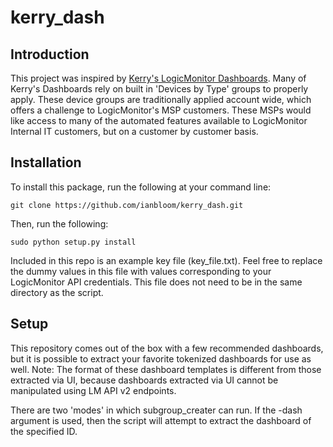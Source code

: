 # kerry_dash

## Introduction
This project was inspired by [Kerry's LogicMonitor Dashboards](https://github.com/kdevilbiss/Dashboards).  Many of Kerry's Dashboards rely on built in 'Devices by Type' groups to properly apply.  These device groups are traditionally applied account wide, which offers a challenge to LogicMonitor's MSP customers.  These MSPs would like access to many of the automated features available to LogicMonitor Internal IT customers, but on a customer by customer basis.

## Installation

To install this package, run the following at your command line:

```
git clone https://github.com/ianbloom/kerry_dash.git
```

Then, run the following:

```
sudo python setup.py install
```

Included in this repo is an example key file (key_file.txt).  Feel free to replace the dummy values in this file with values corresponding to your LogicMonitor API credentials.  This file does not need to be in the same directory as the script.

## Setup

This repository comes out of the box with a few recommended dashboards, but it is possible to extract your favorite tokenized dashboards for use as well.  Note: The format of these dashboard templates is different from those extracted via UI, because dashboards extracted via UI cannot be manipulated using LM API v2 endpoints.

There are two 'modes' in which subgroup_creater can run.  If the -dash argument is used, then the script will attempt to extract the dashboard of the specified ID.